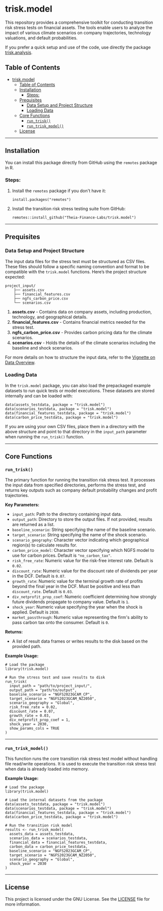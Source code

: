 # trisk.model

This repository provides a comprehensive toolkit for conducting transition risk stress tests on financial assets. The tools enable users to analyze the impact of various climate scenarios on company trajectories, technology valuations, and default probabilities.

If you prefer a quick setup and use of the code, use directly the package [trisk.analysis](https://github.com/Theia-Finance-Labs/trisk.analysis). 

## Table of Contents

- [trisk.model](#triskmodel)
  - [Table of Contents](#table-of-contents)
  - [Installation](#installation)
    - [Steps:](#steps)
  - [Prequisites](#prequisites)
    - [Data Setup and Project Structure](#data-setup-and-project-structure)
    - [Loading Data](#loading-data)
  - [Core Functions](#core-functions)
    - [`run_trisk()`](#run_trisk)
    - [`run_trisk_model()`](#run_trisk_model)
  - [License](#license)

---

## Installation

You can install this package directly from GitHub using the `remotes` package in R.

### Steps:

1. Install the `remotes` package if you don't have it:

    ```{r}
    install.packages("remotes")
    ```

2. Install the transition risk stress testing suite from GitHub:

    ```{r}
    remotes::install_github("Theia-Finance-Labs/trisk.model")
    ```

---

## Prequisites

### Data Setup and Project Structure

The input data files for the stress test must be structured as CSV files. These files should follow a specific naming convention and format to be compatible with the `trisk.model` functions. Here’s the project structure expected:

```plaintext
project_input/
    ├── assets.csv
    ├── financial_features.csv
    ├── ngfs_carbon_price.csv
    └── scenarios.csv
```

1. **assets.csv** - Contains data on company assets, including production, technology, and geographical details.
2. **financial_features.csv** - Contains financial metrics needed for the stress test.
3. **ngfs_carbon_price.csv** - Provides carbon pricing data for the climate scenarios.
4. **scenarios.csv** - Holds the details of the climate scenarios including the baseline and shock scenarios.

For more details on how to structure the input data, refer to the [Vignette on Data Overview](https://theia-finance-labs.github.io/trisk.model/doc/trisk-data-overview.html).


### Loading Data

In the `trisk.model` package, you can also load the prepackaged example datasets to run quick tests or model executions. These datasets are stored internally and can be loaded with:

```{r}
data(assets_testdata, package = "trisk.model")
data(scenarios_testdata, package = "trisk.model")
data(financial_features_testdata, package = "trisk.model")
data(carbon_price_testdata, package = "trisk.model")
```

If you are using your own CSV files, place them in a directory with the above structure and point to that directory in the `input_path` parameter when running the `run_trisk()` function.

---

## Core Functions

### `run_trisk()`

The primary function for running the transition risk stress test. It processes the input data from specified directories, performs the stress test, and returns key outputs such as company default probability changes and profit trajectories.

**Key Parameters:**

- `input_path`: Path to the directory containing input data.
- `output_path`: Directory to store the output files. If not provided, results are returned as a list.
- `baseline_scenario`: String specifying the name of the baseline scenario.
- `target_scenario`: String specifying the name of the shock scenario.
- `scenario_geography`: Character vector indicating which geographical region(s) to calculate results for.
- `carbon_price_model`: Character vector specifying which NGFS model to use for carbon prices. Default is `"no_carbon_tax"`.
- `risk_free_rate`: Numeric value for the risk-free interest rate. Default is `0.02`.
- `discount_rate`: Numeric value for the discount rate of dividends per year in the DCF. Default is `0.07`.
- `growth_rate`: Numeric value for the terminal growth rate of profits beyond the final year in the DCF. Must be positive and less than `discount_rate`. Default is `0.03`.
- `div_netprofit_prop_coef`: Numeric coefficient determining how strongly future dividends propagate to company value. Default is `1`.
- `shock_year`: Numeric value specifying the year when the shock is applied. Default is `2030`.
- `market_passthrough`: Numeric value representing the firm's ability to pass carbon tax onto the consumer. Default is `0`.

**Returns:**

- A list of result data frames or writes results to the disk based on the provided path.

**Example Usage:**

```{r}
# Load the package
library(trisk.model)

# Run the stress test and save results to disk
run_trisk(
  input_path = "path/to/project_input/",
  output_path = "path/to/output",
  baseline_scenario = "NGFS2023GCAM_CP",
  target_scenario = "NGFS2023GCAM_NZ2050",
  scenario_geography = "Global",
  risk_free_rate = 0.02,
  discount_rate = 0.07,
  growth_rate = 0.03,
  div_netprofit_prop_coef = 1,
  shock_year = 2030,
  show_params_cols = TRUE
)
```

---

### `run_trisk_model()`

This function runs the core transition risk stress test model without handling file read/write operations. It is used to execute the transition risk stress test when data is already loaded into memory.

**Example Usage:**

```{r}
# Load the package
library(trisk.model)

# Load the internal datasets from the package
data(assets_testdata, package = "trisk.model")
data(scenarios_testdata, package = "trisk.model")
data(financial_features_testdata, package = "trisk.model")
data(carbon_price_testdata, package = "trisk.model")

# Run the transition risk model
results <- run_trisk_model(
  assets_data = assets_testdata,
  scenarios_data = scenarios_testdata,
  financial_data = financial_features_testdata,
  carbon_data = carbon_price_testdata,
  baseline_scenario = "NGFS2023GCAM_CP",
  target_scenario = "NGFS2023GCAM_NZ2050",
  scenario_geography = "Global",
  shock_year = 2030
)
```

---

## License

This project is licensed under the GNU License. See the [LICENSE](LICENSE) file for more information.
